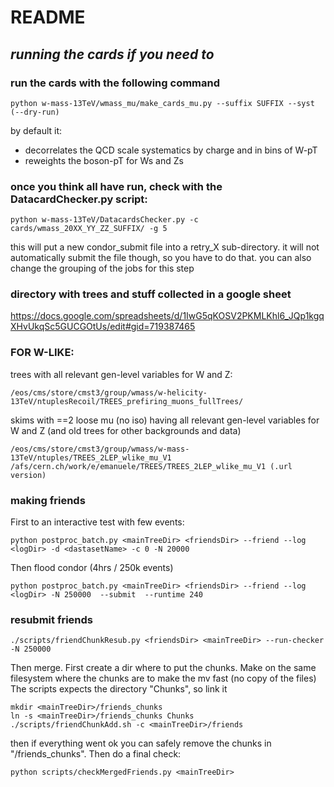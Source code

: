 # README


## _running the cards if you need to_

### run the cards with the following command

```
python w-mass-13TeV/wmass_mu/make_cards_mu.py --suffix SUFFIX --syst (--dry-run)
```
by default it:
- decorrelates the QCD scale systematics by charge and in bins of W-pT
- reweights the boson-pT for Ws and Zs

### once you think all have run, check with the DatacardChecker.py script:
```
python w-mass-13TeV/DatacardsChecker.py -c cards/wmass_20XX_YY_ZZ_SUFFIX/ -g 5
```

this will put a new condor\_submit file into a retry\_X sub-directory. it will not automatically
submit the file though, so you have to do that. you can also change the grouping of the jobs for
this step


### directory with trees and stuff collected in a google sheet
https://docs.google.com/spreadsheets/d/1IwG5qKOSV2PKMLKhl6_JQp1kgqXHvUkqSc5GUCGOtUs/edit#gid=719387465

### FOR W-LIKE:

trees with all relevant gen-level variables for W and Z:
```
/eos/cms/store/cmst3/group/wmass/w-helicity-13TeV/ntuplesRecoil/TREES_prefiring_muons_fullTrees/
```
skims with ==2 loose mu (no iso) having all relevant gen-level variables for W and Z (and old trees for other backgrounds and data)
```
/eos/cms/store/cmst3/group/wmass/w-mass-13TeV/ntuples/TREES_2LEP_wlike_mu_V1
/afs/cern.ch/work/e/emanuele/TREES/TREES_2LEP_wlike_mu_V1 (.url version)
```

### making friends
First to an interactive test with few events:
```
python postproc_batch.py <mainTreeDir> <friendsDir> --friend --log <logDir> -d <dastasetName> -c 0 -N 20000
```
Then flood condor (4hrs / 250k events)
```
python postproc_batch.py <mainTreeDir> <friendsDir> --friend --log <logDir> -N 250000  --submit  --runtime 240
```

### resubmit friends
```
./scripts/friendChunkResub.py <friendsDir> <mainTreeDir> --run-checker -N 250000
```
Then merge. First create a dir where to put the chunks. Make on the same filesystem where the chunks are to make the mv fast (no copy of the files)
The scripts expects the directory "Chunks", so link it
```
mkdir <mainTreeDir>/friends_chunks
ln -s <mainTreeDir>/friends_chunks Chunks
./scripts/friendChunkAdd.sh -c <mainTreeDir>/friends
```
then if everything went ok you can safely remove the chunks in "<mainTreeDir>/friends_chunks".
Then do a final check:
```
python scripts/checkMergedFriends.py <mainTreeDir>
```
